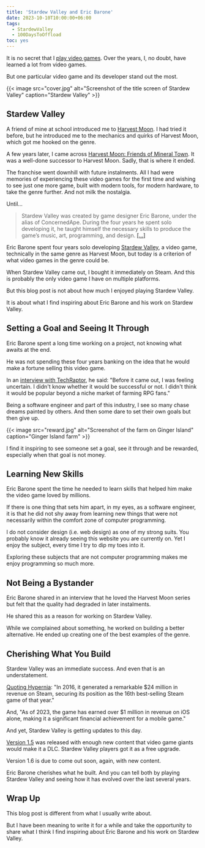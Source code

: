 ```yaml
---
title: 'Stardew Valley and Eric Barone'
date: 2023-10-10T10:00:00+06:00
tags:
  - StardewValley
  - 100DaysToOffload
toc: yes
---
```


It is no secret that I [play video games](https://steamcommunity.com/id/hjr265/). Over the years, I, no doubt, have learned a lot from video games.

But one particular video game and its developer stand out the most.

{{< image src="cover.jpg" alt="Screenshot of the title screen of Stardew Valley" caption="Stardew Valley"  >}}

## Stardew Valley

A friend of mine at school introduced me to [Harvest Moon](https://en.wikipedia.org/wiki/Harvest_Moon_(video_game)). I had tried it before, but he introduced me to the mechanics and quirks of Harvest Moon, which got me hooked on the genre.

A few years later, I came across [Harvest Moon: Friends of Mineral Town](https://en.wikipedia.org/wiki/Harvest_Moon:_Friends_of_Mineral_Town). It was a well-done successor to Harvest Moon. Sadly, that is where it ended.

The franchise went downhill with future instalments. All I had were memories of experiencing these video games for the first time and wishing to see just one more game, built with modern tools, for modern hardware, to take the genre further. And not milk the nostalgia.

Until...

> Stardew Valley was created by game designer Eric Barone, under the alias of ConcernedApe. During the four years he spent solo developing it, he taught himself the necessary skills to produce the game’s music, art, programming, and design. [\[...\]](https://www.stardewvalley.net/press/)

Eric Barone spent four years solo developing [Stardew Valley](https://www.stardewvalley.net/), a video game, technically in the same genre as Harvest Moon, but today is a criterion of what video games in the genre could be.

When Stardew Valley came out, I bought it immediately on Steam. And this is probably the only video game I have on multiple platforms.

But this blog post is not about how much I enjoyed playing Stardew Valley.

It is about what I find inspiring about Eric Barone and his work on Stardew Valley.

## Setting a Goal and Seeing It Through

Eric Barone spent a long time working on a project, not knowing what awaits at the end.

He was not spending these four years banking on the idea that he would make a fortune selling this video game.

In an [interview with TechRaptor](https://techraptor.net/gaming/features/stardew-valley-5th-anniversary-concernedape-interview), he said: "Before it came out, I was feeling uncertain. I didn't know whether it would be successful or not. I didn't think it would be popular beyond a niche market of farming RPG fans."

Being a software engineer and part of this industry, I see so many chase dreams painted by others. And then some dare to set their own goals but then give up.

{{< image src="reward.jpg" alt="Screenshot of the farm on Ginger Island" caption="Ginger Island farm" >}}

I find it inspiring to see someone set a goal, see it through and be rewarded, especially when that goal is not money.

## Learning New Skills

Eric Barone spent the time he needed to learn skills that helped him make the video game loved by millions.

If there is one thing that sets him apart, in my eyes, as a software engineer, it is that he did not shy away from learning new things that were not necessarily within the comfort zone of computer programming.

I do not consider design (i.e. web design) as one of my strong suits. You probably know it already seeing this website you are currently on. Yet I enjoy the subject, every time I try to dip my toes into it.

Exploring these subjects that are not computer programming makes me enjoy programming so much more.

## Not Being a Bystander 

Eric Barone shared in an interview that he loved the Harvest Moon series but felt that the quality had degraded in later instalments.

He shared this as a reason for working on Stardew Valley.

While we complained about something, he worked on building a better alternative. He ended up creating one of the best examples of the genre.

## Cherishing What You Build

Stardew Valley was an immediate success. And even that is an understatement.

[Quoting Hypernia](https://hypernia.com/stardew-valley/statistics/): "In 2016, it generated a remarkable $24 million in revenue on Steam, securing its position as the 16th best-selling Steam game of that year."

And, "As of 2023, the game has earned over $1 million in revenue on iOS alone, making it a significant financial achievement for a mobile game."

And yet, Stardew Valley is getting updates to this day.

[Version 1.5](https://www.stardewvalley.net/stardew-valley-1-5-update-full-changelog/) was released with enough new content that video game giants would make it a DLC. Stardew Valley players got it as a free upgrade.

Version 1.6 is due to come out soon, again, with new content.

Eric Barone cherishes what he built. And you can tell both by playing Stardew Valley and seeing how it has evolved over the last several years.

## Wrap Up

This blog post is different from what I usually write about.

But I have been meaning to write it for a while and take the opportunity to share what I think I find inspiring about Eric Barone and his work on Stardew Valley.
